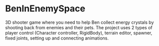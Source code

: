 # BenInEnemySpace
3D shooter game where you need to help Ben collect energy crystals by shooting back from enemies and their pets. The project uses 2 types of player control (Character controller, RigidBody), terrain editor, spawner, fixed joints, setting up and connecting animations.
